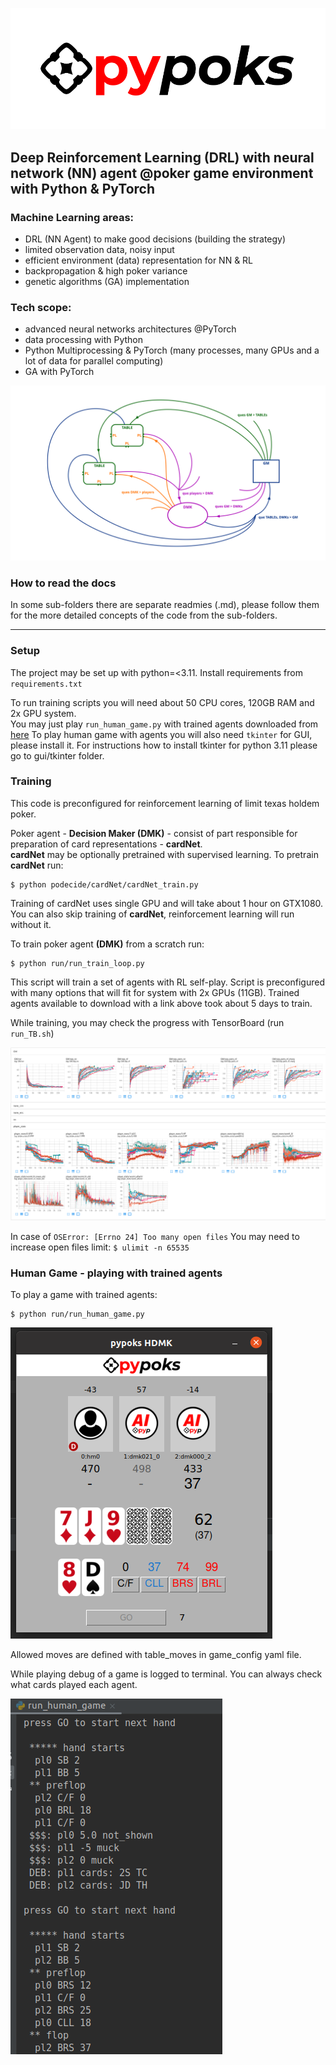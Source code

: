 ![](images/pypoks_logo.png)

## Deep Reinforcement Learning (DRL) with neural network (NN) agent @poker game environment with Python & PyTorch

### Machine Learning areas:
- DRL (NN Agent) to make good decisions (building the strategy)
- limited observation data, noisy input
- efficient environment (data) representation for NN & RL 
- backpropagation & high poker variance
- genetic algorithms (GA) implementation  

### Tech scope:
- advanced neural networks architectures @PyTorch
- data processing with Python
- Python Multiprocessing & PyTorch (many processes, many GPUs and a lot of data for parallel computing)
- GA with PyTorch

![](images/pypoks_ques.png)


### How to read the docs

In some sub-folders there are separate readmies (.md), please follow them for the more detailed concepts
of the code from the sub-folders. 

---
### Setup

The project may be set up with python=<3.11. Install requirements from ```requirements.txt```

To run training scripts you will need about 50 CPU cores, 120GB RAM and 2x GPU system.<br>
You may just play `run_human_game.py` with trained agents downloaded from [here](https://drive.google.com/file/d/1e4QEdch2SVgloQjSNzftAohn_Y_lji-U/view?usp=sharing)
To play human game with agents you will also need `tkinter` for GUI, please install it.
For instructions how to install tkinter for python 3.11 please go to gui/tkinter folder.


### Training
This code is preconfigured for reinforcement learning of limit texas holdem poker.<br>

Poker agent - **Decision Maker (DMK)** - consist of part responsible for preparation of card representations - **cardNet**.<br>
**cardNet** may be optionally pretrained with supervised learning. To pretrain **cardNet** run:

```
$ python podecide/cardNet/cardNet_train.py
```
Training of cardNet uses single GPU and will take about 1 hour on GTX1080.
You can also skip training of **cardNet**, reinforcement learning will run without it.

To train poker agent **(DMK)** from a scratch run:

```
$ python run/run_train_loop.py
```

This script will train a set of agents with RL self-play. Script is preconfigured with many options that will fit for system with 2x GPUs (11GB).
Trained agents available to download with a link above took about 5 days to train.<br>

While training, you may check the progress with TensorBoard (run `run_TB.sh`)

![](images/pypoksTB.png)

In case of `OSError: [Errno 24] Too many open files` You may need to increase open files limit: `$ ulimit -n 65535`

### Human Game - playing with trained agents

To play a game with trained agents:
```
$ python run/run_human_game.py
```
![](images/pypoks_HDMK.png)

Allowed moves are defined with table_moves in game_config yaml file.

While playing debug of a game is logged to terminal. You can always check what cards played each agent.

![](images/terminal_HDMK.png)
